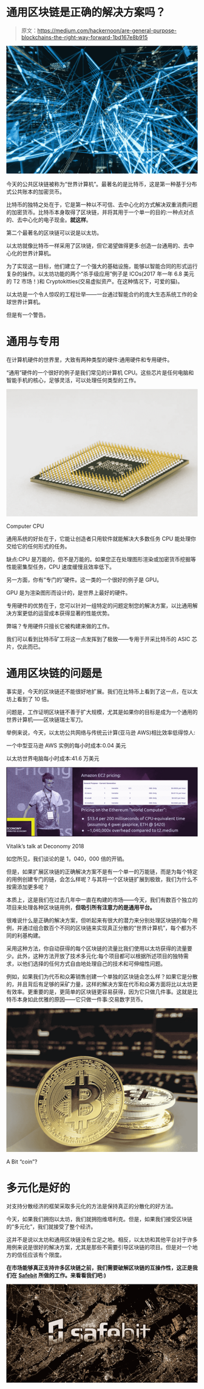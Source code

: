 # 通用区块链是正确的解决方案吗？

> 原文：<https://medium.com/hackernoon/are-general-purpose-blockchains-the-right-way-forward-1bd167e8b915>

![](img/9c54dd5b039156a57962a8559b801829.png)

今天的公共区块链被称为“世界计算机”。最著名的是比特币，这是第一种基于分布式公共账本的加密货币。

比特币的独特之处在于，它是第一种以不可信、去中心化的方式解决双重消费问题的加密货币。比特币本身取得了区块链，并将其用于一个单一的目的:一种点对点的、去中心化的电子现金。**就这样**。

第二个最著名的区块链可以说是以太坊。

以太坊就像比特币一样采用了区块链，但它渴望做得更多:创造一台通用的、去中心化的世界计算机。

为了实现这一目标，他们建立了一个强大的基础设施，能够以智能合同的形式运行复杂的操作。以太坊功能的两个“杀手级应用”例子是 ICOs(2017 年一年 6.8 美元的 T2 市场！)和 Cryptokitties(交易虚拟资产。在这种情况下，可爱的猫)。

以太坊是一个令人惊叹的工程壮举——一台通过智能合约的庞大生态系统工作的全球世界计算机。

但是有一个警告。

# 通用与专用

在计算机硬件的世界里，大致有两种类型的硬件:通用硬件和专用硬件。

“通用”硬件的一个很好的例子是我们常见的计算机 CPU。这些芯片是任何电脑和智能手机的核心，足够灵活，可以处理任何类型的工作。

![](img/0cae267d6a72bfd459bef21c1db1e92d.png)

Computer CPU

通用系统的好处在于，它能让创造者只用软件就能解决大多数任务 CPU 能处理你交给它的任何形式的任务。

缺点:CPU 是万能的，但不是万能的。如果您正在处理图形渲染或加密货币挖掘等性能密集型任务，CPU 速度缓慢且效率低下。

另一方面，你有“专门的”硬件。这一类的一个很好的例子是 GPU。

GPU 是为渲染图形而设计的，是世界上最好的硬件。

专用硬件的优势在于，您可以针对一组特定的问题定制您的解决方案，以比通用解决方案更低的运营成本获得显著的性能优势。

弊端？专用硬件只擅长它被构建来做的工作。

我们可以看到比特币矿工将这一点发挥到了极致——专用于开采比特币的 ASIC 芯片，仅此而已。

# 通用区块链的问题是

事实是，今天的区块链还不能很好地扩展。我们在比特币上看到了这一点，在以太坊上看到了 10 倍。

问题是，工作证明区块链不善于扩大规模，尤其是如果你的目标是成为一个通用的世界计算机——区块链瑞士军刀。

举例来说，今天，以太坊公共网络与传统云计算(亚马逊 AWS)相比效率低得惊人:

一个中型亚马逊 AWS 实例的每小时成本:0.04 美元

以太坊世界电脑每小时成本:41.6 万美元

![](img/2316d26c8bed02c61388b749320868c3.png)

Vitalik’s talk at Deconomy 2018

如您所见，我们谈论的是 1，040，000 倍的开销。

但是，如果扩展区块链的正确解决方案不是有一个单一的万能链，而是为每个特定的用例创建专门的链，会怎么样呢？与其将一个区块链扩展到极致，我们为什么不按需添加更多呢？

本质上，这是我们在过去几年中一直在构建的市场——今天，我们有数百个独立的项目来处理各种区块链用例，**但吸引所有注意力的是通用平台。**

很难说什么是正确的解决方案，但听起来有很大的潜力来分别处理区块链的每个用例，并通过组合数百个不同的区块链来实现真正分散的“世界计算机”，每个都为不同的利基构建。

采用这种方法，你自动获得的每个区块链的流量比我们使用以太坊获得的流量要少。此外，这种方法开放了技术多元化:每个项目都可以根据所述项目的独特需求，以他们选择的任何方式自由地处理自己的技术和可伸缩性问题。

例如，如果我们为代币和众筹销售创建一个单独的区块链会怎么样？如果它是分散的，并且背后有足够的采矿力量，这样的解决方案在代币和众筹方面将比以太坊更有效率。更重要的是，更简单的区块链更容易获得，因为它只做几件事。这就是比特币本身如此优雅的原因——它只做一件事:交易数字货币。

![](img/47860351605e37ba02a4e33ef3e11df8.png)

A Bit “coin”?

# 多元化是好的

对支持分散经济的框架采取多元化的方法是保持真正的分散化的好方法。

今天，如果我们拥抱以太坊，我们就拥抱维塔利克。但是，如果我们接受区块链的“多元化”，我们就接受了整个经济。

这并不是说以太坊和通用区块链没有立足之地。相反，以太坊和其他平台对于许多用例来说是很好的解决方案，尤其是那些不需要引导区块链的项目。但是对一个地方的信任应该有个限度。

**在市场能够真正支持许多区块链之前，我们需要破解区块链的互操作性，这正是我们在** [**Safebit**](http://safebit.io) **所做的工作。来看看我们吧:)**

![](img/582bf9a3ee65f33314a9828ae5217165.png)